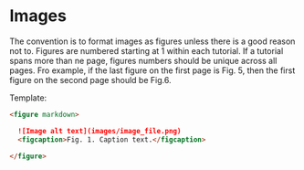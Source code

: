 # Images

The convention is to format images as figures unless there is a good reason
not to. Figures are numbered starting at 1 within each tutorial. If a tutorial
spans more than ne page, figures numbers should be unique across all pages.
Fro example, if the last figure on the first page is Fig. 5, then the first 
figure on the second page should be Fig.6.

Template:

```markdown
<figure markdown>

  ![Image alt text](images/image_file.png)
  <figcaption>Fig. 1. Caption text.</figcaption>

</figure>
```
